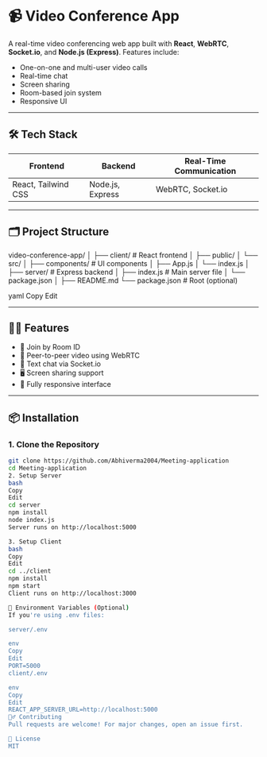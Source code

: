 # 📹 Video Conference App

A real-time video conferencing web app built with **React**, **WebRTC**, **Socket.io**, and **Node.js (Express)**. Features include:
- One-on-one and multi-user video calls
- Real-time chat
- Screen sharing
- Room-based join system
- Responsive UI

---

## 🛠️ Tech Stack

| Frontend       | Backend        | Real-Time Communication |
|----------------|----------------|--------------------------|
| React, Tailwind CSS | Node.js, Express | WebRTC, Socket.io        |

---

## 🗂️ Project Structure

video-conference-app/
│
├── client/ # React frontend
│ ├── public/
│ └── src/
│ ├── components/ # UI components
│ ├── App.js
│ └── index.js
│
├── server/ # Express backend
│ ├── index.js # Main server file
│ └── package.json
│
├── README.md
└── package.json # Root (optional)

yaml
Copy
Edit

---

## 🧑‍💻 Features

- 🔐 Join by Room ID
- 🎥 Peer-to-peer video using WebRTC
- 💬 Text chat via Socket.io
- 🖥️ Screen sharing support
- 📱 Fully responsive interface

---

## 📦 Installation

### 1. Clone the Repository

```bash
git clone https://github.com/Abhiverma2004/Meeting-application
cd Meeting-application
2. Setup Server
bash
Copy
Edit
cd server
npm install
node index.js
Server runs on http://localhost:5000

3. Setup Client
bash
Copy
Edit
cd ../client
npm install
npm start
Client runs on http://localhost:3000

🧪 Environment Variables (Optional)
If you're using .env files:

server/.env

env
Copy
Edit
PORT=5000
client/.env

env
Copy
Edit
REACT_APP_SERVER_URL=http://localhost:5000
🙋‍♂️ Contributing
Pull requests are welcome! For major changes, open an issue first.

🪪 License
MIT 
